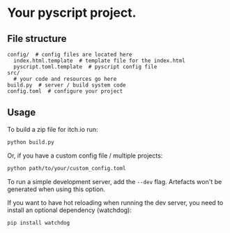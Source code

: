 # Your pyscript project.
## File structure
```
config/  # config files are located here
  index.html.template  # template file for the index.html
  pyscript.toml.template  # pyscript config file
src/
  # your code and resources go here
build.py  # server / build system code
config.toml  # configure your project
```
## Usage
To build a zip file for itch.io run:
```sh
python build.py
```
Or, if you have a custom config file / multiple projects:
```sh
python path/to/your/custom_config.toml
```
To run a simple development server, add the ``--dev`` flag. Artefacts won't be generated when using this option.

If you want to have hot reloading when running the dev server, you need to install an optional dependency (watchdog):
```sh
pip install watchdog
```
